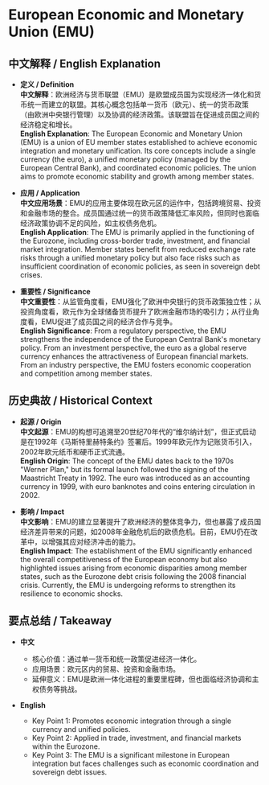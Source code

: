 # European Economic and Monetary Union (EMU)

## 中文解释 / English Explanation

* **定义 / Definition**  
  **中文解释**：欧洲经济与货币联盟（EMU）是欧盟成员国为实现经济一体化和货币统一而建立的联盟。其核心概念包括单一货币（欧元）、统一的货币政策（由欧洲中央银行管理）以及协调的经济政策。该联盟旨在促进成员国之间的经济稳定和增长。  
  **English Explanation**: The European Economic and Monetary Union (EMU) is a union of EU member states established to achieve economic integration and monetary unification. Its core concepts include a single currency (the euro), a unified monetary policy (managed by the European Central Bank), and coordinated economic policies. The union aims to promote economic stability and growth among member states.

* **应用 / Application**  
  **中文应用场景**：EMU的应用主要体现在欧元区的运作中，包括跨境贸易、投资和金融市场的整合。成员国通过统一的货币政策降低汇率风险，但同时也面临经济政策协调不足的风险，如主权债务危机。  
  **English Application**: The EMU is primarily applied in the functioning of the Eurozone, including cross-border trade, investment, and financial market integration. Member states benefit from reduced exchange rate risks through a unified monetary policy but also face risks such as insufficient coordination of economic policies, as seen in sovereign debt crises.

* **重要性 / Significance**  
  **中文重要性**：从监管角度看，EMU强化了欧洲中央银行的货币政策独立性；从投资角度看，欧元作为全球储备货币提升了欧洲金融市场的吸引力；从行业角度看，EMU促进了成员国之间的经济合作与竞争。  
  **English Significance**: From a regulatory perspective, the EMU strengthens the independence of the European Central Bank's monetary policy. From an investment perspective, the euro as a global reserve currency enhances the attractiveness of European financial markets. From an industry perspective, the EMU fosters economic cooperation and competition among member states.

## 历史典故 / Historical Context

* **起源 / Origin**  
  **中文起源**：EMU的构想可追溯至20世纪70年代的“维尔纳计划”，但正式启动是在1992年《马斯特里赫特条约》签署后。1999年欧元作为记账货币引入，2002年欧元纸币和硬币正式流通。  
  **English Origin**: The concept of the EMU dates back to the 1970s "Werner Plan," but its formal launch followed the signing of the Maastricht Treaty in 1992. The euro was introduced as an accounting currency in 1999, with euro banknotes and coins entering circulation in 2002.

* **影响 / Impact**  
  **中文影响**：EMU的建立显著提升了欧洲经济的整体竞争力，但也暴露了成员国经济差异带来的问题，如2008年金融危机后的欧债危机。目前，EMU仍在改革中，以增强其应对经济冲击的能力。  
  **English Impact**: The establishment of the EMU significantly enhanced the overall competitiveness of the European economy but also highlighted issues arising from economic disparities among member states, such as the Eurozone debt crisis following the 2008 financial crisis. Currently, the EMU is undergoing reforms to strengthen its resilience to economic shocks.

## 要点总结 / Takeaway

* **中文**  
  - 核心价值：通过单一货币和统一政策促进经济一体化。  
  - 应用场景：欧元区内的贸易、投资和金融市场。  
  - 延伸意义：EMU是欧洲一体化进程的重要里程碑，但也面临经济协调和主权债务等挑战。

* **English**  
  - Key Point 1: Promotes economic integration through a single currency and unified policies.  
  - Key Point 2: Applied in trade, investment, and financial markets within the Eurozone.  
  - Key Point 3: The EMU is a significant milestone in European integration but faces challenges such as economic coordination and sovereign debt issues.